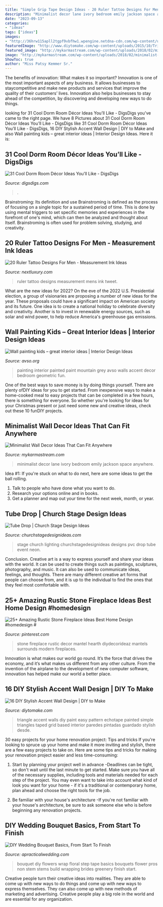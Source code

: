 ```yaml
---
title: "Simple Grip Tape Design Ideas - 20 Ruler Tattoo Designs For Men"
description: "Minimalist decor lane ivory bedroom emily jackson space anywhere"
date: "2023-09-13"
categories:
- "ideas"
tags: ["ideas"]
images:
- "http://36hrw115apll2tgpf9vbfhw1.wpengine.netdna-cdn.com/wp-content/uploads/2011/04/Bouqs-Wrap-780x1075-780x1075.jpg"
featuredImage: "http://www.diytomake.com/wp-content/uploads/2015/10/Triangle-Wall.jpg"
featured_image: "http://mykarmastream.com/wp-content/uploads/2018/02/minimalist-wall-decor-2.jpg"
image: "http://mykarmastream.com/wp-content/uploads/2018/02/minimalist-wall-decor-2.jpg"
ShowToc: true
author: "Miss Patsy Kemmer Sr."
---
```



The benefits of innovation: What makes it so important?
Innovation is one of the most important aspects of any business. It allows businesses to staycompetitive and make new products and services that improve the quality of their customers’ lives. Innovation also helps businesses to stay ahead of the competition, by discovering and developing new ways to do things.

	

		
looking for 31 Cool Dorm Room Décor Ideas You’ll Like - DigsDigs you've came to the right page. We have 8 Pictures about 31 Cool Dorm Room Décor Ideas You’ll Like - DigsDigs like 31 Cool Dorm Room Décor Ideas You’ll Like - DigsDigs, 16 DIY Stylish Accent Wall Design | DIY to Make and also Wall painting kids – great interior ideas | Interior Design Ideas. Here it is:
		
    
## 31 Cool Dorm Room Décor Ideas You’ll Like - DigsDigs

<img loading=lazy src="https://www.digsdigs.com/photos/2017/01/08-rather-minimalist-room-decor-with-some-textiles-and-wall-art-pieces.jpg" onerror="this.onerror=null;this.src='https://tse2.mm.bing.net/th?id=OIP.EOgZj5AtDquUR7KztO3MKgHaLH&amp;pid=15.1';" alt="31 Cool Dorm Room Décor Ideas You’ll Like - DigsDigs">

_Source: digsdigs.com_

>. 

	

Brainstroming: Its definition and use
Brainstroming is defined as the process of focusing on a single topic for a sustained period of time. This is done by using mental triggers to set specific memories and experiences in the forefront of one's mind, which can then be analyzed and thought about Itself. Brainstroming is often used for problem solving, studying, and creativity.

    
## 20 Ruler Tattoo Designs For Men - Measurement Ink Ideas

<img loading=lazy src="http://nextluxury.com/wp-content/uploads/male-with-cool-ruler-tattoo-design-on-inner-forearm.jpg" onerror="this.onerror=null;this.src='https://tse2.mm.bing.net/th?id=OIP.h8M-uxxF2DqCrS6Tot05qgHaHa&amp;pid=15.1';" alt="20 Ruler Tattoo Designs For Men - Measurement Ink Ideas">

_Source: nextluxury.com_

>ruler tattoo designs measurement mens ink tweet. 

	

What are the new ideas for 2022?
On the eve of the 2022 U.S. Presidential election, a group of visionaries are proposing a number of new ideas for the year. These proposals could have a significant impact on American society and its future. One idea is to create a national holiday to celebrate diversity and creativity. Another is to invest in renewable energy sources, such as solar and wind power, to help reduce America's greenhouse gas emissions.

    
## Wall Painting Kids – Great Interior Ideas | Interior Design Ideas

<img loading=lazy src="http://www.avso.org/wp-content/uploads/files/9/0/9/wall-painting-kids-great-interior-ideas-24-909.jpg" onerror="this.onerror=null;this.src='https://tse4.mm.bing.net/th?id=OIP.50zXf2i7jhd0HSF4c0pDSwHaLH&amp;pid=15.1';" alt="Wall painting kids – great interior ideas | Interior Design Ideas">

_Source: avso.org_

>painting interior painted paint mountain grey avso walls accent decor bedroom geometric fun. 

	

One of the best ways to save money is by doing things yourself. There are plenty ofDIY ideas for you to get started. From inexpensive ways to make a home-cooked meal to easy projects that can be completed in a few hours, there is something for everyone. So whether you're looking for ideas for your Christmas present or just need some new and creative ideas, check out these 10 funDIY projects.

    
## Minimalist Wall Decor Ideas That Can Fit Anywhere

<img loading=lazy src="http://mykarmastream.com/wp-content/uploads/2018/02/minimalist-wall-decor-2.jpg" onerror="this.onerror=null;this.src='https://tse3.mm.bing.net/th?id=OIP.GVORQbty0IW1pRtN290NhwHaE7&amp;pid=15.1';" alt="Minimalist Wall Decor Ideas That Can Fit Anywhere">

_Source: mykarmastream.com_

>minimalist decor lane ivory bedroom emily jackson space anywhere. 

	

Idea #1:
If you're stuck on what to do next, here are some ideas to get the ball rolling.
1. Talk to people who have done what you want to do.
2. Research your options online and in books.
3. Get a planner and map out your time for the next week, month, or year.

    
## Tube Drop | Church Stage Design Ideas

<img loading=lazy src="https://churchstagedesignideas.com/wp-content/uploads/2017/07/IMG_1668-1000x750.jpg" onerror="this.onerror=null;this.src='https://tse2.mm.bing.net/th?id=OIP.XOALwv_p1YSjrbxi0E9KHwHaFj&amp;pid=15.1';" alt="Tube Drop | Church Stage Design Ideas">

_Source: churchstagedesignideas.com_

>stage church lighting churchstagedesignideas designs pvc drop tube event neon. 

	

Conclusion.
Creative art is a way to express yourself and share your ideas with the world. It can be used to create things such as paintings, sculptures, photography, and music. It can also be used to communicate ideas, feelings, and thoughts. There are many different creative art forms that people can choose from, and it is up to the individual to find the ones that they feel most comfortable with.

    
## 25+ Amazing Rustic Stone Fireplace Ideas Best Home Design #homedesign #

<img loading=lazy src="https://i.pinimg.com/736x/35/db/ac/35dbac17cb1bfd934844dd767f7b1f38.jpg" onerror="this.onerror=null;this.src='https://tse4.mm.bing.net/th?id=OIP.nFhb92Yx8DMtm5LSsQajKQHaLK&amp;pid=15.1';" alt="25+ Amazing Rustic Stone Fireplace Ideas Best Home Design #homedesign #">

_Source: pinterest.com_

>stone fireplace rustic decor mantel hearth diydecorideaz mantels surrounds modern fireplaces. 

	

Innovation is what makes our world go round. It’s the force that drives the economy, and it’s what makes us different from any other culture. From the invention of the airplane to the development of new computer software, innovation has helped make our world a better place.

    
## 16 DIY Stylish Accent Wall Design | DIY To Make

<img loading=lazy src="http://www.diytomake.com/wp-content/uploads/2015/10/Triangle-Wall.jpg" onerror="this.onerror=null;this.src='https://tse2.mm.bing.net/th?id=OIP.NFHYEybEzP06UNv4zMSVogHaFj&amp;pid=15.1';" alt="16 DIY Stylish Accent Wall Design | DIY to Make">

_Source: diytomake.com_

>triangle accent walls diy paint easy pattern echotape painted simple triangles taped grid based interior paredes pintadas guardado stylish desde. 

	

30 easy projects for your home renovation project: Tips and tricks
If you're looking to spruce up your home and make it more inviting and stylish, there are a few easy projects to take on. Here are some tips and tricks for making your renovation project easier and less time-consuming:
1. Start by planning your project well in advance -Deadlines can be tight, so don't wait until the last minute to get started. Make sure you have all of the necessary supplies, including tools and materials needed for each step of the project. You may even want to take into account what kind of look you want for your home - if it's a traditional or contemporary home, plan ahead and choose the right tools for the job.

2. Be familiar with your house's architecture -If you're not familiar with your house's architecture, be sure to ask someone else who is before beginning any renovation projects.

    
## DIY Wedding Bouquet Basics, From Start To Finish

<img loading=lazy src="http://36hrw115apll2tgpf9vbfhw1.wpengine.netdna-cdn.com/wp-content/uploads/2011/04/Bouqs-Wrap-780x1075-780x1075.jpg" onerror="this.onerror=null;this.src='https://tse2.mm.bing.net/th?id=OIP._U7-UITvGDtjtbTSTqDYQQHaKN&amp;pid=15.1';" alt="DIY Wedding Bouquet Basics, From Start To Finish">

_Source: apracticalwedding.com_

>bouquet diy flowers wrap floral step tape basics bouquets flower pros non stem stems build wrapping brides greenery finish start. 

	

Creative people turn their creative ideas into realities. They are able to come up with new ways to do things and come up with new ways to express themselves. They can also come up with new methods of marketing and advertising. Creative people play a big role in the world and are essential for any organization.


